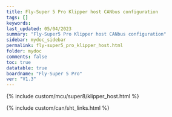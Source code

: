 ```yaml
---
title: Fly-Super 5 Pro Klipper host CANbus configuration
tags: []
keywords: 
last_updated: 05/04/2023
summary: "Fly-Super5 Pro Klipper host CANbus configuration"
sidebar: mydoc_sidebar
permalink: fly-super5_pro_klipper_host.html
folder: mydoc
comments: false
toc: true
datatable: true
boardname: "Fly-Super 5 Pro" 
ver: "V1.3" 
---
```


{% include custom/mcu/super8/klipper_host.html %}

{% include custom/can/sht_links.html %}